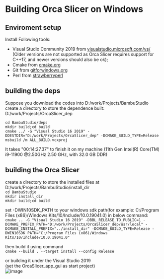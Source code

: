 # Building Orca Slicer on Windows

## Enviroment setup
Install Following tools:
- Visual Studio Community 2019 from [visualstudio.microsoft.com/vs/](https://visualstudio.microsoft.com/vs/) (Older versions are not supported as Orca Slicer requires support for C++17, and newer versions should also be ok);
- Cmake from [cmake.org](https://cmake.org/download/)
- Git from [gitforwindows.org](https://gitforwindows.org/) 
- Perl from [strawberryperl](https://strawberryperl.com/)

## building the deps
Suppose you download the codes into D:/work/Projects/BambuStudio  
create a directory to store the dependence built: D:/work/Projects/OrcaSlicer_dep

`cd BambuStudio/deps`  
`mkdir build;cd build`  
`cmake ../ -G "Visual Studio 16 2019" -DDESTDIR="D:/work/Projects/OrcaSlicer_dep" -DCMAKE_BUILD_TYPE=Release`  
`msbuild /m ALL_BUILD.vcxproj`  

It takes "00:14:27.37" to finish it on my machine (11th Gen Intel(R) Core(TM) i9-11900 @2.50GHz   2.50 GHz, with 32.0 GB DDR)

## building the Orca Slicer
create a directory to store the installed files at D:/work/Projects/BambuStudio/install_dir  
`cd BambuStudio`  
`mkdir install_dir`  
`mkdir build;cd build`  

set -DWIN10SDK_PATH to your windows sdk path(for example: C:/Program Files (x86)/Windows Kits/10/Include/10.0.19041.0) in below command:  
`cmake .. -G "Visual Studio 16 2019" -DBBL_RELEASE_TO_PUBLIC=1 -DCMAKE_PREFIX_PATH="D:/work/Projects/OrcaSlicer_dep/usr/local" -DCMAKE_INSTALL_PREFIX="../install_dir" -DCMAKE_BUILD_TYPE=Release -DWIN10SDK_PATH="C:/Program Files (x86)/Windows Kits/10/Include/10.0.19041.0"` 

then build it using command  
`cmake --build . --target install --config Release`  

or building it under the Visual Studio 2019  
(set the OrcaSlicer_app_gui as start project)  
![image](https://user-images.githubusercontent.com/106916061/179185940-06135b47-f2a4-415a-9be4-666680fa0f9a.png)
